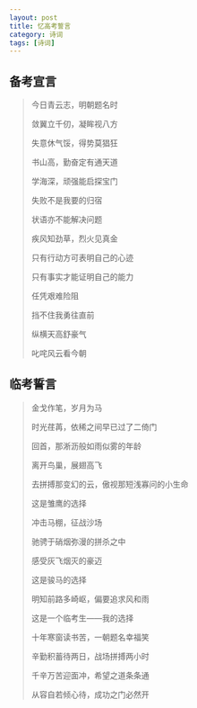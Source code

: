```yaml
---
layout: post
title: 忆高考誓言
category: 诗词
tags: [诗词]
---
```


## 备考宣言

> 今日青云志，明朝题名时
> 
> 敛翼立千仞，凝眸视八方
> 
> 失意休气馁，得势莫猖狂
> 
> 书山高，勤奋定有通天道
> 
> 学海深，顽强能启探宝门
> 
> 失败不是我要的归宿
> 
> 状语亦不能解决问题
> 
> 疾风知劲草，烈火见真金
> 
> 只有行动方可表明自己的心迹
> 
> 只有事实才能证明自己的能力
> 
> 任凭艰难险阻
> 
> 挡不住我勇往直前
> 
> 纵横天高舒豪气
> 
> 叱咤风云看今朝

## 临考誓言

> 金戈作笔，岁月为马
> 
> 时光荏苒，依稀之间早已过了二倚门
> 
> 回首，那淅沥般如雨似雾的年龄
> 
> 离开鸟巢，展翅高飞
> 
> 去拼搏那变幻的云，傲视那短浅寡问的小生命
> 
> 这是雏鹰的选择
> 
> 冲击马棚，征战沙场
> 
> 驰骋于硝烟弥漫的拼杀之中
> 
> 感受灰飞烟灭的豪迈
> 
> 这是骏马的选择
> 
> 明知前路多崎岖，偏要追求风和雨
> 
> 这是一个临考生——我的选择
> 
> 十年寒窗读书苦，一朝题名幸福笑
> 
> 辛勤积蓄待两日，战场拼搏两小时
> 
> 千辛万苦迎面冲，希望之道条条通
> 
> 从容自若倾心待，成功之门必然开